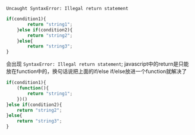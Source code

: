 
`Uncaught SyntaxError: Illegal return statement`
```javascript
if(condition1){
        return "string1";
    }else if(condition2){
        return "string2";
    }else{
        return "string3";
}
```
会出现 `SyntaxError: Illegal return statement`;
javascript中的return是只能放在function中的，换句话说把上面的if/else if/else放进一个function就解决了
```javascript
if(condition1){
    (function(){
        return "string1";
    })()
}else if(condition2){
    return "string2";
}else{
    return "string3";
}
```
